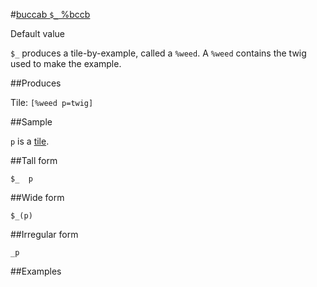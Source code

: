 #[buccab `$_` %bccb](#bccb)

Default value

`$_` produces a tile-by-example, called a `%weed`. A `%weed` contains the twig
used to make the example.

##Produces

Tile: `[%weed p=twig]`

##Sample

`p` is a [tile]().

##Tall form

    $_  p

##Wide form

    $_(p)

##Irregular form

    _p

##Examples



